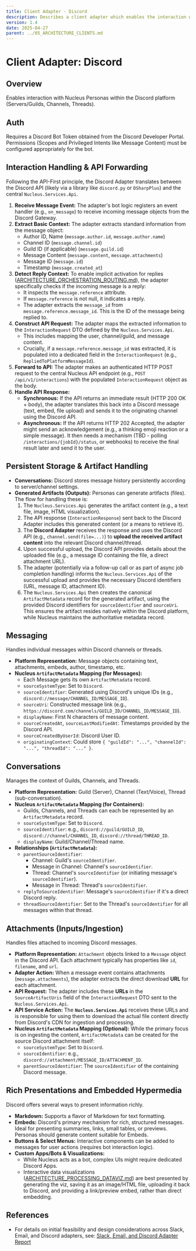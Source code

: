 ```yaml
---
title: Client Adapter - Discord
description: Describes a client adapter which enables the interaction with Nucleus personas in Discord
version: 1.4
date: 2025-04-27
parent: ../05_ARCHITECTURE_CLIENTS.md
---
```


# Client Adapter: Discord


## Overview

Enables interaction with Nucleus Personas within the Discord platform (Servers/Guilds, Channels, Threads).


## Auth

Requires a Discord Bot Token obtained from the Discord Developer Portal. Permissions (Scopes and Privileged Intents like Message Content) must be configured appropriately for the bot.


## Interaction Handling & API Forwarding

Following the API-First principle, the Discord Adapter translates between the Discord API (likely via a library like `discord.py` or `DSharpPlus`) and the central `Nucleus.Services.Api`.

1.  **Receive Message Event:** The adapter's bot logic registers an event handler (e.g., `on_message`) to receive incoming message objects from the Discord Gateway.
2.  **Extract Basic Context:** The adapter extracts standard information from the message object:
    *   Author ID, Name (`message.author.id`, `message.author.name`)
    *   Channel ID (`message.channel.id`)
    *   Guild ID (if applicable) (`message.guild.id`)
    *   Message Content (`message.content`, `message.attachments`)
    *   Message ID (`message.id`)
    *   Timestamp (`message.created_at`)
3.  **Detect Reply Context:** To enable implicit activation for replies ([ARCHITECTURE_ORCHESTRATION_ROUTING.md](./../Processing/Orchestration/ARCHITECTURE_ORCHESTRATION_ROUTING.md)), the adapter specifically checks if the incoming message is a reply:
    *   It inspects the `message.reference` attribute.
    *   If `message.reference` is not null, it indicates a reply.
    *   The adapter extracts the `message_id` from `message.reference.message_id`. This is the ID of the message being replied to.
4.  **Construct API Request:** The adapter maps the extracted information to the `InteractionRequest` DTO defined by the `Nucleus.Services.Api`.
    *   This includes mapping the user, channel/guild, and message content.
    *   Crucially, if a `message.reference.message_id` was extracted, it is populated into a dedicated field in the `InteractionRequest` (e.g., `RepliedToPlatformMessageId`).
5.  **Forward to API:** The adapter makes an authenticated HTTP POST request to the central Nucleus API endpoint (e.g., `POST /api/v1/interactions`) with the populated `InteractionRequest` object as the body.
6.  **Handle API Response:**
    *   **Synchronous:** If the API returns an immediate result (HTTP 200 OK + body), the adapter translates this back into a Discord message (text, embed, file upload) and sends it to the originating channel using the Discord API.
    *   **Asynchronous:** If the API returns HTTP 202 Accepted, the adapter might send an acknowledgement (e.g., a thinking emoji reaction or a simple message). It then needs a mechanism (TBD - polling `/interactions/{jobId}/status`, or webhooks) to receive the final result later and send it to the user.


## Persistent Storage & Artifact Handling

*   **Conversations:** Discord stores message history persistently according to server/channel settings.
*   **Generated Artifacts (Outputs):** Personas can generate artifacts (files). The flow for handling these is:
    1.  The `Nucleus.Services.Api` generates the artifact content (e.g., a text file, image, HTML visualization).
    2.  The API response (`InteractionResponse`) sent back to the Discord Adapter includes this generated content (or a means to retrieve it).
    3.  The **Discord Adapter** receives the response and uses the Discord API (e.g., `channel.send(file=...)`) to **upload the received artifact content** into the relevant Discord channel/thread.
    4.  Upon successful upload, the Discord API provides details about the uploaded file (e.g., a message ID containing the file, a direct attachment URL).
    5.  The adapter (potentially via a follow-up call or as part of async job completion handling) informs the `Nucleus.Services.Api` of the successful upload and provides the necessary Discord identifiers (URL, message ID, attachment ID).
    6.  The `Nucleus.Services.Api` then creates the canonical `ArtifactMetadata` record for the generated artifact, using the provided Discord identifiers for `sourceIdentifier` and `sourceUri`.
    This ensures the artifact resides natively within the Discord platform, while Nucleus maintains the authoritative metadata record.


## Messaging

Handles individual messages within Discord channels or threads.

*   **Platform Representation:** Message objects containing text, attachments, embeds, author, timestamp, etc.
*   **Nucleus `ArtifactMetadata` Mapping (for Messages):**
    *   Each Message gets its own `ArtifactMetadata` record.
    *   `sourceSystemType`: Set to `Discord`.
    *   `sourceIdentifier`: Generated using Discord's unique IDs (e.g., `discord://message/CHANNEL_ID/MESSAGE_ID`).
    *   `sourceUri`: Constructed message link (e.g., `https://discord.com/channels/GUILD_ID/CHANNEL_ID/MESSAGE_ID`).
    *   `displayName`: First N characters of message content.
    *   `sourceCreatedAt`, `sourceLastModifiedAt`: Timestamps provided by the Discord API.
    *   `sourceCreatedByUserId`: Discord User ID.
    *   `originatingContext`: Could store `{ "guildId": "...", "channelId": "...", "threadId": "..." }`.


## Conversations

Manages the context of Guilds, Channels, and Threads.

*   **Platform Representation:** Guild (Server), Channel (Text/Voice), Thread (sub-conversation).
*   **Nucleus `ArtifactMetadata` Mapping (for Containers):**
    *   Guilds, Channels, and Threads can each be represented by an `ArtifactMetadata` record.
    *   `sourceSystemType`: Set to `Discord`.
    *   `sourceIdentifier`: e.g., `discord://guild/GUILD_ID`, `discord://channel/CHANNEL_ID`, `discord://thread/THREAD_ID`.
    *   `displayName`: Guild/Channel/Thread name.
*   **Relationships (`ArtifactMetadata`):**
    *   `parentSourceIdentifier`:
        *   Channel: Guild's `sourceIdentifier`.
        *   Message in Channel: Channel's `sourceIdentifier`.
        *   Thread: Channel's `sourceIdentifier` (or initiating message's `sourceIdentifier`).
        *   Message in Thread: Thread's `sourceIdentifier`.
    *   `replyToSourceIdentifier`: Message's `sourceIdentifier` if it's a direct Discord reply.
    *   `threadSourceIdentifier`: Set to the Thread's `sourceIdentifier` for all messages within that thread.


## Attachments (Inputs/Ingestion)

Handles files attached to incoming Discord messages.

*   **Platform Representation:** `Attachment` objects linked to a `Message` object in the Discord API. Each attachment typically has properties like `id`, `filename`, and `url`.
*   **Adapter Action:** When a message event contains attachments (`message.attachments`), the adapter extracts the direct download **URL** for each attachment.
*   **API Request:** The adapter includes these **URLs** in the `SourceArtifactUris` field of the `InteractionRequest` DTO sent to the `Nucleus.Services.Api`.
*   **API Service Action:** The **`Nucleus.Services.Api`** receives these URLs and is responsible for using them to download the actual file content directly from Discord's CDN for ingestion and processing.
*   **Nucleus `ArtifactMetadata` Mapping (Optional):** While the primary focus is on ingesting the content, `ArtifactMetadata` can be created for the source Discord attachment itself:
    *   `sourceSystemType`: Set to `Discord`.
    *   `sourceIdentifier`: e.g., `discord://attachment/MESSAGE_ID/ATTACHMENT_ID`.
    *   `parentSourceIdentifier`: The `sourceIdentifier` of the containing Discord message.


## Rich Presentations and Embedded Hypermedia

Discord offers several ways to present information richly.

*   **Markdown:** Supports a flavor of Markdown for text formatting.
*   **Embeds:** Discord's primary mechanism for rich, structured messages. Ideal for presenting summaries, links, small tables, or previews. Personas should generate content suitable for Embeds.
*   **Buttons & Select Menus:** Interactive components can be added to messages for user actions (requires bot interaction logic).
*   **Custom Apps/Bots & Visualizations:**
    *   While Nucleus acts as a bot, complex UIs might require dedicated Discord Apps.
    *   Interactive data visualizations ([ARCHITECTURE_PROCESSING_DATAVIZ.md](../Processing/ARCHITECTURE_PROCESSING_DATAVIZ.md)) are best presented by generating the viz, saving it as an image/HTML file, uploading it back to Discord, and providing a link/preview embed, rather than direct embedding.


## References

*   For details on initial feasibility and design considerations across Slack, Email, and Discord adapters, see: [Slack, Email, and Discord Adapter Report](../../HelpfulMarkdownFiles/Slack-Email-Discord-Adapter-Report.md)
